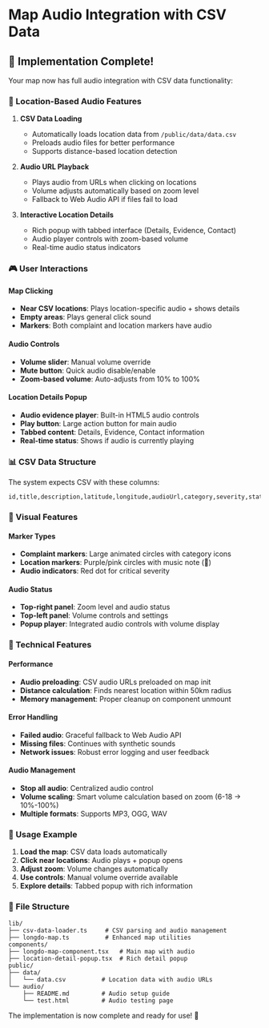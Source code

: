 # Map Audio Integration with CSV Data

## 🎵 Implementation Complete!

Your map now has full audio integration with CSV data functionality:

### **📍 Location-Based Audio Features**

1. **CSV Data Loading**
   - Automatically loads location data from `/public/data/data.csv`
   - Preloads audio files for better performance
   - Supports distance-based location detection

2. **Audio URL Playback**
   - Plays audio from URLs when clicking on locations
   - Volume adjusts automatically based on zoom level
   - Fallback to Web Audio API if files fail to load

3. **Interactive Location Details**
   - Rich popup with tabbed interface (Details, Evidence, Contact)
   - Audio player controls with zoom-based volume
   - Real-time audio status indicators

### **🎮 User Interactions**

#### **Map Clicking**
- **Near CSV locations**: Plays location-specific audio + shows details
- **Empty areas**: Plays general click sound
- **Markers**: Both complaint and location markers have audio

#### **Audio Controls**
- **Volume slider**: Manual volume override
- **Mute button**: Quick audio disable/enable
- **Zoom-based volume**: Auto-adjusts from 10% to 100%

#### **Location Details Popup**
- **Audio evidence player**: Built-in HTML5 audio controls
- **Play button**: Large action button for main audio
- **Tabbed content**: Details, Evidence, Contact information
- **Real-time status**: Shows if audio is currently playing

### **📊 CSV Data Structure**

The system expects CSV with these columns:
```csv
id,title,description,latitude,longitude,audioUrl,category,severity,status,factoryName,reportedBy,reportedDate,contactPhone,contactEmail,affectedResidents,evidence,tags
```

### **🎨 Visual Features**

#### **Marker Types**
- **Complaint markers**: Large animated circles with category icons
- **Location markers**: Purple/pink circles with music note (🎵)
- **Audio indicators**: Red dot for critical severity

#### **Audio Status**
- **Top-right panel**: Zoom level and audio status
- **Top-left panel**: Volume controls and settings
- **Popup player**: Integrated audio controls with volume display

### **🔧 Technical Features**

#### **Performance**
- **Audio preloading**: CSV audio URLs preloaded on map init
- **Distance calculation**: Finds nearest location within 50km radius
- **Memory management**: Proper cleanup on component unmount

#### **Error Handling**
- **Failed audio**: Graceful fallback to Web Audio API
- **Missing files**: Continues with synthetic sounds
- **Network issues**: Robust error logging and user feedback

#### **Audio Management**
- **Stop all audio**: Centralized audio control
- **Volume scaling**: Smart volume calculation based on zoom (6-18 → 10%-100%)
- **Multiple formats**: Supports MP3, OGG, WAV

### **🚀 Usage Example**

1. **Load the map**: CSV data loads automatically
2. **Click near locations**: Audio plays + popup opens
3. **Adjust zoom**: Volume changes automatically
4. **Use controls**: Manual volume override available
5. **Explore details**: Tabbed popup with rich information

### **📁 File Structure**
```
lib/
├── csv-data-loader.ts     # CSV parsing and audio management
├── longdo-map.ts          # Enhanced map utilities
components/
├── longdo-map-component.tsx   # Main map with audio
├── location-detail-popup.tsx  # Rich detail popup
public/
├── data/
│   └── data.csv          # Location data with audio URLs
└── audio/
    ├── README.md         # Audio setup guide
    └── test.html         # Audio testing page
```

The implementation is now complete and ready for use! 🎉
